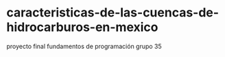 # caracteristicas-de-las-cuencas-de-hidrocarburos-en-mexico
proyecto final fundamentos de programación grupo 35
